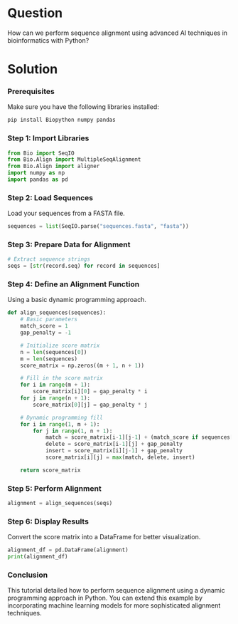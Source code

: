 # Question
How can we perform sequence alignment using advanced AI techniques in bioinformatics with Python?

# Solution

### Prerequisites
Make sure you have the following libraries installed:
```bash
pip install Biopython numpy pandas
```

### Step 1: Import Libraries
```python
from Bio import SeqIO
from Bio.Align import MultipleSeqAlignment
from Bio.Align import aligner
import numpy as np
import pandas as pd
```

### Step 2: Load Sequences
Load your sequences from a FASTA file.
```python
sequences = list(SeqIO.parse("sequences.fasta", "fasta"))
```

### Step 3: Prepare Data for Alignment
```python
# Extract sequence strings
seqs = [str(record.seq) for record in sequences]
```

### Step 4: Define an Alignment Function
Using a basic dynamic programming approach.
```python
def align_sequences(sequences):
    # Basic parameters
    match_score = 1
    gap_penalty = -1

    # Initialize score matrix
    n = len(sequences[0])
    m = len(sequences)
    score_matrix = np.zeros((m + 1, n + 1))

    # Fill in the score matrix
    for i in range(m + 1):
        score_matrix[i][0] = gap_penalty * i
    for j in range(n + 1):
        score_matrix[0][j] = gap_penalty * j

    # Dynamic programming fill
    for i in range(1, m + 1):
        for j in range(1, n + 1):
            match = score_matrix[i-1][j-1] + (match_score if sequences[i-1][j-1] == sequences[i-1][j-1] else 0)
            delete = score_matrix[i-1][j] + gap_penalty
            insert = score_matrix[i][j-1] + gap_penalty
            score_matrix[i][j] = max(match, delete, insert)

    return score_matrix
```

### Step 5: Perform Alignment
```python
alignment = align_sequences(seqs)
```

### Step 6: Display Results
Convert the score matrix into a DataFrame for better visualization.
```python
alignment_df = pd.DataFrame(alignment)
print(alignment_df)
```

### Conclusion
This tutorial detailed how to perform sequence alignment using a dynamic programming approach in Python. You can extend this example by incorporating machine learning models for more sophisticated alignment techniques.